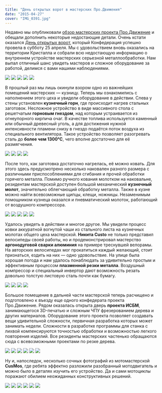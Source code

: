 ```yaml
---
title: "День открытых ворот в мастерских Про.Движения"
date: "2015-04-27"
cover: "IMG_0391.jpg"
---
```


Недавно мы опубликовали [обзор мастерских проекта Про.Движение](http://ooley.ru/masterskie-proekta-pro-dvizhenie/) и обещали дополнить некоторые недостающие детали. Очень кстати оказался [День открытых ворот](http://ooley.ru/events/den-otkrytyh-vorot/), который Конфедерация успешно провела в субботу 25 апреля. Мы с удовольствием вновь оказались на территории Кристалла и собрали всю недостающую информацию о внутреннем устройстве мастерских серьезной металлообработки. Нам выпал отличный шанс увидеть мастеров и сложное оборудование за работой, делимся с вами нашими наблюдениями.

![](./images/IMG_0394.jpg)
![](./images/IMG_0419.jpg)
![](./images/IMG_0401.jpg)
![](./images/IMG_0395.jpg)
![](./images/IMG_0396.jpg)


В прошлый раз мы лишь окинули взором одно из важнейших помещений мастерских — кузницу. Теперь мы ознакомились с наполнением этого цеха и увидели оборудование в действии. Слева у стены установлен **кузнечный горн**, где происходит нагрев стальных заготовок. Несложное устройство в виде массивного стола с решетчатым **горновым гнездом**, над которым устраивается из огнеупорного кирпича очаг. В качестве топлива используется каменный или обычный древесный уголь, а для достижения нужной интенсивности пламени снизу в гнездо подаётся поток воздуха из специального вентилятора. Такое устройство позволяет разогревать сталь до **более чем 1300°С**, чего вполне достаточно для её размягчения.

![](./images/IMG_0334.jpg)
![](./images/IMG_0397.jpg)
![](./images/IMG_0398.jpg)
![](./images/IMG_0399.jpg)



После того, как заготовка достаточно нагрелась, её можно ковать. Для этого здесь предусмотрено несколько наковален разного размера с различными приспособлениями для сгибания и прочей обработки горячего металла. Помимо ручного кования молотком на наковальне, резидентам мастерской доступен большой механический **кузнечный молот**, значительно облегчающий обработку металла. Также в кузне можно найти всевозможные щипцы, клещи, ножницы. Незаменимым помощником кузнеца оказался и пневматический молоток, работающий от воздушного компрессора.

![](./images/IMG_0320.jpg)
![](./images/IMG_0418.jpg)
![](./images/IMG_0415.jpg)
![](./images/IMG_0416.jpg)
![](./images/IMG_0417.jpg)


Удалось увидеть в действии и многое другое. Мы увидели процесс ковки аккуратной вогнутой чаши из стального листа на кузнечных молотах общего цеха мастерской. **Никита Custo** не только представил велосипеды своей работы, но и продемонстрировал мастерство **аргонодуговой сварки алюминия** на примере треснувшей велорамы. На авторских велосипедах мог прокатиться каждый желающий, стоит признаться, ездить на них — одно удовольствие. На улице была хорошая погода и нам удалось понаблюдать за удивительно простым и эффективным процессом **плазменной резки металла**. Воздушный компрессор и специальный инвертор дают возможность резать довольно толстую листовую сталь почти как бумагу.


![](./images/IMG_0412.jpg)
![](./images/IMG_0413.jpg)
![](./images/IMG_0414.jpg)
![](./images/IMG_0291.jpg)

Большое помещение в дальней части мастерской теперь расчищено и подготовлено к въезду еще одного конфедерата проекта Про.Движение. Рядом оказалась открыта дверь **проекта ИСБМ**, занимающегося 3D-печатью и сложным ЧПУ фрезерованием дерева и других материалов. Оборудование этого проекта позволяет создавать вещи удивительной сложности, первичная разработка которых может занимать недели. Сложности в разработке программы для станка с лихвой компенсируются точностью обработки и возможностью легкого повторения изделий. Все резиденты мастерских частенько обращаются сюда с всевозможными проектами по резке дерева.

![](./images/IMG_0420.jpg)
![](./images/IMG_0411.jpg)
![](./images/IMG_0409.jpg)
![](./images/IMG_0408.jpg)
![](./images/IMG_0410.jpg)
![](./images/IMG_0298.jpg)


Ну и, напоследок, несколько сочных фотографий из мотомастерской **CusMos**, где ребята эффектно разложили разобранный мотодвигатель и можно было в деталях изучить его устройство. Да и сами мотоциклы поражают обилием неожиданных конструктивных решений.

![](./images/IMG_0402.jpg)
![](./images/IMG_0403.jpg)
![](./images/IMG_0404.jpg)
![](./images/IMG_0405.jpg)
![](./images/IMG_0406.jpg)
![](./images/IMG_0407.jpg)